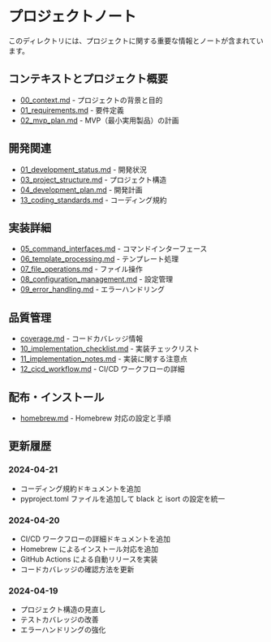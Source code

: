 # プロジェクトノート

このディレクトリには、プロジェクトに関する重要な情報とノートが含まれています。

## コンテキストとプロジェクト概要

- [00_context.md](00_context.md) - プロジェクトの背景と目的
- [01_requirements.md](01_requirements.md) - 要件定義
- [02_mvp_plan.md](02_mvp_plan.md) - MVP（最小実用製品）の計画

## 開発関連

- [01_development_status.md](01_development_status.md) - 開発状況
- [03_project_structure.md](03_project_structure.md) - プロジェクト構造
- [04_development_plan.md](04_development_plan.md) - 開発計画
- [13_coding_standards.md](13_coding_standards.md) - コーディング規約

## 実装詳細

- [05_command_interfaces.md](05_command_interfaces.md) - コマンドインターフェース
- [06_template_processing.md](06_template_processing.md) - テンプレート処理
- [07_file_operations.md](07_file_operations.md) - ファイル操作
- [08_configuration_management.md](08_configuration_management.md) - 設定管理
- [09_error_handling.md](09_error_handling.md) - エラーハンドリング

## 品質管理

- [coverage.md](coverage.md) - コードカバレッジ情報
- [10_implementation_checklist.md](10_implementation_checklist.md) - 実装チェックリスト
- [11_implementation_notes.md](11_implementation_notes.md) - 実装に関する注意点
- [12_cicd_workflow.md](12_cicd_workflow.md) - CI/CD ワークフローの詳細

## 配布・インストール

- [homebrew.md](homebrew.md) - Homebrew 対応の設定と手順

## 更新履歴

### 2024-04-21

- コーディング規約ドキュメントを追加
- pyproject.toml ファイルを追加して black と isort の設定を統一

### 2024-04-20

- CI/CD ワークフローの詳細ドキュメントを追加
- Homebrew によるインストール対応を追加
- GitHub Actions による自動リリースを実装
- コードカバレッジの確認方法を更新

### 2024-04-19

- プロジェクト構造の見直し
- テストカバレッジの改善
- エラーハンドリングの強化
